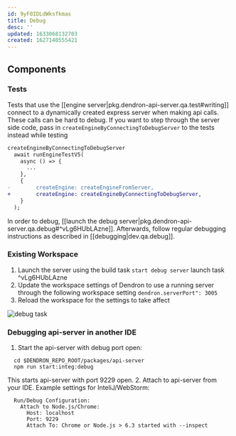 ```yaml
---
id: 9yF0IDLdWksfkmas
title: Debug
desc: ''
updated: 1633068132703
created: 1627140555421
---
```


## Components

### Tests
Tests that use the [[engine server|pkg.dendron-api-server.qa.test#writing]] connect to a dynamically created express server when making api calls. These calls can be hard to debug. If you want to step through the server side code, pass in `createEngineByConnectingToDebugServer` to the tests instead while testing

```diff
createEngineByConnectingToDebugServer
  await runEngineTestV5(
    async () => {
      ...
    },
    {
-        createEngine: createEngineFromServer,
+        createEngine: createEngineByConnectingToDebugServer,
    }
  ); 
```

In order to debug, [[launch the debug server|pkg.dendron-api-server.qa.debug#^vLg6HUbLAzne]]. Afterwards, follow regular debugging instructions as described in [[debugging|dev.qa.debug]]. 

### Existing Workspace
1. Launch the server using the build task `start debug server` launch task ^vLg6HUbLAzne
2. Update the workspace settings of Dendron to use a running server through the following workspace setting `dendron.serverPort": 3005`
3. Reload the workspace for the settings to take affect

![debug task](https://foundation-prod-assetspublic53c57cce-8cpvgjldwysl.s3-us-west-2.amazonaws.com/assets/images/api-debug.png)

### Debugging api-server in another IDE
1. Start the api-server with debug port open:
  ```
    cd $DENDRON_REPO_ROOT/packages/api-server
    npm run start:integ:debug
  ```
  This starts api-server with port 9229 open.
2. Attach to api-server from your IDE. Example settings for InteliJ/WebStorm:
```
  Run/Debug Configuration:
    Attach to Node.js/Chrome:
      Host: localhost
      Port: 9229
      Attach To: Chrome or Node.js > 6.3 started with --inspect 
```

